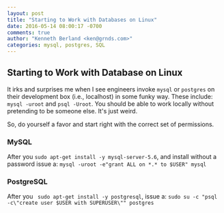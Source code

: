 ```yaml
---
layout: post
title: "Starting to Work with Databases on Linux"
date: 2016-05-14 08:00:17 -0700
comments: true
author: "Kenneth Berland <ken@grnds.com>"
categories: mysql, postgres, SQL
---
```

## Starting to Work with Database on Linux
It irks and surprises me when I see engineers invoke `mysql` or `postgres` on their development box (i.e., localhost) in some funky way.  These include: `mysql -uroot` and `psql -Uroot`.  You should be able to work locally without pretending to be someone else.  It's just weird.

So, do yourself a favor and start right with the correct set of permissions.

### MySQL
After you `sudo apt-get install -y mysql-server-5.6`, and install without a password issue a:
`mysql -uroot -e"grant ALL on *.* to $USER" mysql`

### PostgreSQL
After you ` sudo apt-get install -y postgresql`, issue a:
`sudo su -c "psql -c\"create user $USER with SUPERUSER\"" postgres`
